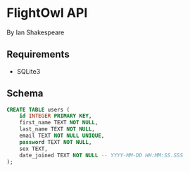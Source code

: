 # FlightOwl API

By Ian Shakespeare

## Requirements

- SQLite3

## Schema

```sql
CREATE TABLE users (
    id INTEGER PRIMARY KEY,
    first_name TEXT NOT NULL,
    last_name TEXT NOT NULL,
    email TEXT NOT NULL UNIQUE,
    password TEXT NOT NULL,
    sex TEXT,
    date_joined TEXT NOT NULL -- YYYY-MM-DD HH:MM:SS.SSS
);
```